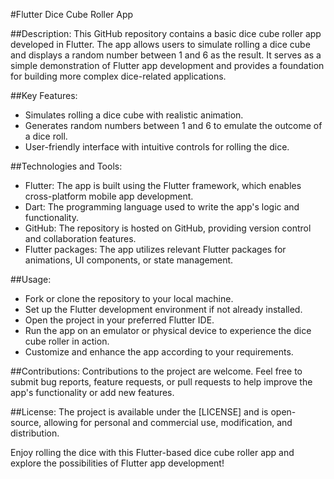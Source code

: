 #Flutter Dice Cube Roller App

##Description:
This GitHub repository contains a basic dice cube roller app developed in Flutter. The app allows users to simulate rolling a dice cube and displays a random number between 1 and 6 as the result. It serves as a simple demonstration of Flutter app development and provides a foundation for building more complex dice-related applications.

##Key Features:
- Simulates rolling a dice cube with realistic animation.
- Generates random numbers between 1 and 6 to emulate the outcome of a dice roll.
- User-friendly interface with intuitive controls for rolling the dice.

##Technologies and Tools:
- Flutter: The app is built using the Flutter framework, which enables cross-platform mobile app development.
- Dart: The programming language used to write the app's logic and functionality.
- GitHub: The repository is hosted on GitHub, providing version control and collaboration features.
- Flutter packages: The app utilizes relevant Flutter packages for animations, UI components, or state management.

##Usage:
- Fork or clone the repository to your local machine.
- Set up the Flutter development environment if not already installed.
- Open the project in your preferred Flutter IDE.
- Run the app on an emulator or physical device to experience the dice cube roller in action.
- Customize and enhance the app according to your requirements.

##Contributions:
Contributions to the project are welcome. Feel free to submit bug reports, feature requests, or pull requests to help improve the app's functionality or add new features.

##License:
The project is available under the [LICENSE] and is open-source, allowing for personal and commercial use, modification, and distribution.

Enjoy rolling the dice with this Flutter-based dice cube roller app and explore the possibilities of Flutter app development!
